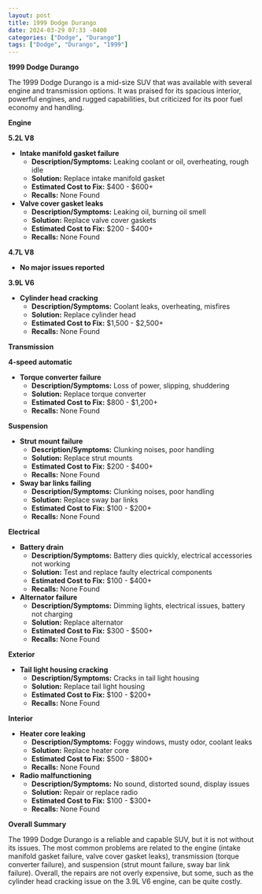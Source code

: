 ```yaml
---
layout: post
title: 1999 Dodge Durango
date: 2024-03-29 07:33 -0400
categories: ["Dodge", "Durango"]
tags: ["Dodge", "Durango", "1999"]
---
```

**1999 Dodge Durango**

The 1999 Dodge Durango is a mid-size SUV that was available with several engine and transmission options. It was praised for its spacious interior, powerful engines, and rugged capabilities, but criticized for its poor fuel economy and handling.

**Engine**

**5.2L V8**
* **Intake manifold gasket failure**
    * **Description/Symptoms:** Leaking coolant or oil, overheating, rough idle
    * **Solution:** Replace intake manifold gasket
    * **Estimated Cost to Fix:** $400 - $600+
    * **Recalls:** None Found
* **Valve cover gasket leaks**
    * **Description/Symptoms:** Leaking oil, burning oil smell
    * **Solution:** Replace valve cover gaskets
    * **Estimated Cost to Fix:** $200 - $400+
    * **Recalls:** None Found

**4.7L V8**
* **No major issues reported**

**3.9L V6**
* **Cylinder head cracking**
    * **Description/Symptoms:** Coolant leaks, overheating, misfires
    * **Solution:** Replace cylinder head
    * **Estimated Cost to Fix:** $1,500 - $2,500+
    * **Recalls:** None Found

**Transmission**

**4-speed automatic**
* **Torque converter failure**
    * **Description/Symptoms:** Loss of power, slipping, shuddering
    * **Solution:** Replace torque converter
    * **Estimated Cost to Fix:** $800 - $1,200+
    * **Recalls:** None Found

**Suspension**

* **Strut mount failure**
    * **Description/Symptoms:** Clunking noises, poor handling
    * **Solution:** Replace strut mounts
    * **Estimated Cost to Fix:** $200 - $400+
    * **Recalls:** None Found
* **Sway bar links failing**
    * **Description/Symptoms:** Clunking noises, poor handling
    * **Solution:** Replace sway bar links
    * **Estimated Cost to Fix:** $100 - $200+
    * **Recalls:** None Found

**Electrical**

* **Battery drain**
    * **Description/Symptoms:** Battery dies quickly, electrical accessories not working
    * **Solution:** Test and replace faulty electrical components
    * **Estimated Cost to Fix:** $100 - $400+
    * **Recalls:** None Found
* **Alternator failure**
    * **Description/Symptoms:** Dimming lights, electrical issues, battery not charging
    * **Solution:** Replace alternator
    * **Estimated Cost to Fix:** $300 - $500+
    * **Recalls:** None Found

**Exterior**

* **Tail light housing cracking**
    * **Description/Symptoms:** Cracks in tail light housing
    * **Solution:** Replace tail light housing
    * **Estimated Cost to Fix:** $100 - $200+
    * **Recalls:** None Found

**Interior**

* **Heater core leaking**
    * **Description/Symptoms:** Foggy windows, musty odor, coolant leaks
    * **Solution:** Replace heater core
    * **Estimated Cost to Fix:** $500 - $800+
    * **Recalls:** None Found
* **Radio malfunctioning**
    * **Description/Symptoms:** No sound, distorted sound, display issues
    * **Solution:** Repair or replace radio
    * **Estimated Cost to Fix:** $100 - $300+
    * **Recalls:** None Found

**Overall Summary**

The 1999 Dodge Durango is a reliable and capable SUV, but it is not without its issues. The most common problems are related to the engine (intake manifold gasket failure, valve cover gasket leaks), transmission (torque converter failure), and suspension (strut mount failure, sway bar link failure). Overall, the repairs are not overly expensive, but some, such as the cylinder head cracking issue on the 3.9L V6 engine, can be quite costly.
